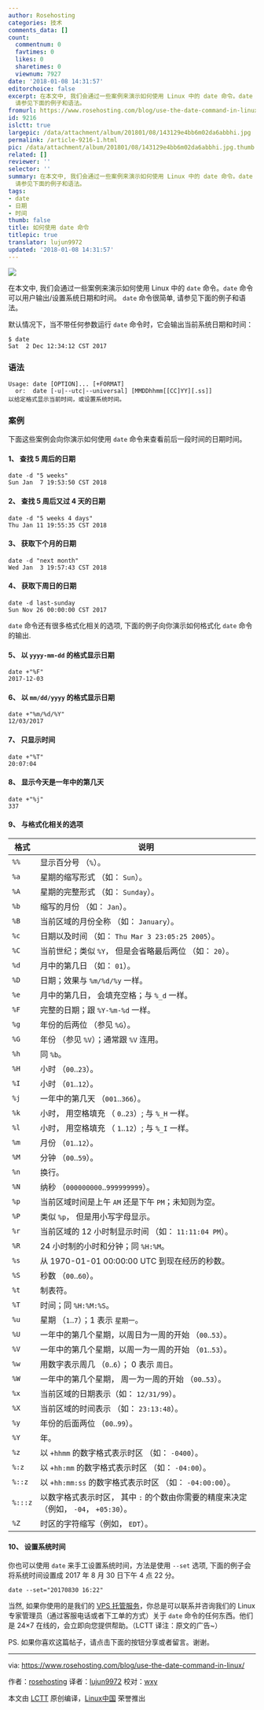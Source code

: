 ```yaml
---
author: Rosehosting
categories: 技术
comments_data: []
count:
  commentnum: 0
  favtimes: 0
  likes: 0
  sharetimes: 0
  viewnum: 7927
date: '2018-01-08 14:31:57'
editorchoice: false
excerpt: 在本文中, 我们会通过一些案例来演示如何使用 Linux 中的 date 命令。date 命令可以用户输出/设置系统日期和时间。 date 命令很简单,
  请参见下面的例子和语法。
fromurl: https://www.rosehosting.com/blog/use-the-date-command-in-linux/
id: 9216
islctt: true
largepic: /data/attachment/album/201801/08/143129e4bb6m02da6abbhi.jpg
permalink: /article-9216-1.html
pic: /data/attachment/album/201801/08/143129e4bb6m02da6abbhi.jpg.thumb.jpg
related: []
reviewer: ''
selector: ''
summary: 在本文中, 我们会通过一些案例来演示如何使用 Linux 中的 date 命令。date 命令可以用户输出/设置系统日期和时间。 date 命令很简单,
  请参见下面的例子和语法。
tags:
- date
- 日期
- 时间
thumb: false
title: 如何使用 date 命令
titlepic: true
translator: lujun9972
updated: '2018-01-08 14:31:57'
---
```


![](/data/attachment/album/201801/08/143129e4bb6m02da6abbhi.jpg)


在本文中, 我们会通过一些案例来演示如何使用 Linux 中的 `date` 命令。`date` 命令可以用户输出/设置系统日期和时间。 `date` 命令很简单, 请参见下面的例子和语法。


默认情况下，当不带任何参数运行 `date` 命令时，它会输出当前系统日期和时间：



```
$ date
Sat  2 Dec 12:34:12 CST 2017

```

### 语法



```
Usage: date [OPTION]... [+FORMAT]
  or:  date [-u|--utc|--universal] [MMDDhhmm[[CC]YY][.ss]]
以给定格式显示当前时间，或设置系统时间。

```

### 案例


下面这些案例会向你演示如何使用 `date` 命令来查看前后一段时间的日期时间。


#### 1、 查找 5 周后的日期



```
date -d "5 weeks"
Sun Jan  7 19:53:50 CST 2018

```

#### 2、 查找 5 周后又过 4 天的日期



```
date -d "5 weeks 4 days"
Thu Jan 11 19:55:35 CST 2018

```

#### 3、 获取下个月的日期



```
date -d "next month"
Wed Jan  3 19:57:43 CST 2018

```

#### 4、 获取下周日的日期



```
date -d last-sunday
Sun Nov 26 00:00:00 CST 2017

```

`date` 命令还有很多格式化相关的选项, 下面的例子向你演示如何格式化 `date` 命令的输出.


#### 5、 以 `yyyy-mm-dd` 的格式显示日期



```
date +"%F"
2017-12-03

```

#### 6、 以 `mm/dd/yyyy` 的格式显示日期



```
date +"%m/%d/%Y"
12/03/2017

```

#### 7、 只显示时间



```
date +"%T"
20:07:04

```

#### 8、 显示今天是一年中的第几天



```
date +"%j"
337

```

#### 9、 与格式化相关的选项




| 格式 | 说明 |
| --- | --- |
| `%%` | 显示百分号 （`%`）。 |
| `%a` | 星期的缩写形式 （如： `Sun`）。 |
| `%A` | 星期的完整形式 （如： `Sunday`）。 |
| `%b` | 缩写的月份 （如： `Jan`）。 |
| `%B` | 当前区域的月份全称 （如： `January`）。 |
| `%c` | 日期以及时间 （如： `Thu Mar 3 23:05:25 2005`）。 |
| `%C` | 当前世纪；类似 `%Y`， 但是会省略最后两位 （如： `20`）。 |
| `%d` | 月中的第几日 （如： `01`）。 |
| `%D` | 日期；效果与 `%m/%d/%y` 一样。 |
| `%e` | 月中的第几日， 会填充空格；与 `%_d` 一样。 |
| `%F` | 完整的日期；跟 `%Y-%m-%d` 一样。 |
| `%g` | 年份的后两位 （参见 `%G`）。 |
| `%G` | 年份 （参见 `%V`）；通常跟 `%V` 连用。 |
| `%h` | 同 `%b`。 |
| `%H` | 小时 （`00`..`23`）。 |
| `%I` | 小时 （`01`..`12`）。 |
| `%j` | 一年中的第几天 （`001`..`366`）。 |
| `%k` | 小时， 用空格填充 （ `0`..`23`）; 与 `%_H` 一样。 |
| `%l` | 小时， 用空格填充 （ `1`..`12`）; 与 `%_I` 一样。 |
| `%m` | 月份 （`01`..`12`）。 |
| `%M` | 分钟 （`00`..`59`）。 |
| `%n` | 换行。 |
| `%N` | 纳秒 （`000000000`..`999999999`）。 |
| `%p` | 当前区域时间是上午 `AM` 还是下午 `PM`；未知则为空。 |
| `%P` | 类似 `%p`， 但是用小写字母显示。 |
| `%r` | 当前区域的 12 小时制显示时间 （如： `11:11:04 PM`）。 |
| `%R` | 24 小时制的小时和分钟；同 `%H:%M`。 |
| `%s` | 从 1970-01-01 00:00:00 UTC 到现在经历的秒数。 |
| `%S` | 秒数 （`00`..`60`）。 |
| `%t` | 制表符。 |
| `%T` | 时间；同 `%H:%M:%S`。 |
| `%u` | 星期 （`1`..`7`）；1 表示 `星期一`。 |
| `%U` | 一年中的第几个星期，以周日为一周的开始 （`00`..`53`）。 |
| `%V` | 一年中的第几个星期，以周一为一周的开始 （`01`..`53`）。 |
| `%w` | 用数字表示周几 （`0`..`6`）； 0 表示 `周日`。 |
| `%W` | 一年中的第几个星期， 周一为一周的开始 （`00`..`53`）。 |
| `%x` | 当前区域的日期表示（如： `12/31/99`）。 |
| `%X` | 当前区域的时间表示 （如： `23:13:48`）。 |
| `%y` | 年份的后面两位 （`00`..`99`）。 |
| `%Y` | 年。 |
| `%z` | 以 `+hhmm` 的数字格式表示时区 （如： `-0400`）。 |
| `%:z` | 以 `+hh:mm` 的数字格式表示时区 （如： `-04:00`）。 |
| `%::z` | 以 `+hh:mm:ss` 的数字格式表示时区 （如： `-04:00:00`）。 |
| `%:::z` | 以数字格式表示时区， 其中 `:` 的个数由你需要的精度来决定 （例如， `-04`， `+05:30`）。 |
| `%Z` | 时区的字符缩写（例如， `EDT`）。 |


#### 10、 设置系统时间


你也可以使用 `date` 来手工设置系统时间，方法是使用 `--set` 选项, 下面的例子会将系统时间设置成 2017 年 8 月 30 日下午 4 点 22 分。



```
date --set="20170830 16:22"

```

当然, 如果你使用的是我们的 [VPS 托管服务](https://www.rosehosting.com/hosting-services.html)，你总是可以联系并咨询我们的 Linux 专家管理员（通过客服电话或者下工单的方式）关于 `date` 命令的任何东西。他们是 24×7 在线的，会立即向您提供帮助。（LCTT 译注：原文的广告~）


PS. 如果你喜欢这篇帖子，请点击下面的按钮分享或者留言。谢谢。




---


via: <https://www.rosehosting.com/blog/use-the-date-command-in-linux/>


作者：[rosehosting](https://www.rosehosting.com) 译者：[lujun9972](https://github.com/lujun9972) 校对：[wxy](https://github.com/wxy)


本文由 [LCTT](https://github.com/LCTT/TranslateProject) 原创编译，[Linux中国](https://linux.cn/) 荣誉推出